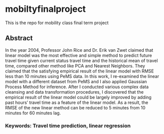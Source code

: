 # mobiltyfinalproject
This is the repo for mobility class final term project


## Abstract
In the year 2004, Professor John Rice and Dr. Erik van Zwet claimed that linear model was the most effective and simple method to predict future travel time given current status travel time and the historical mean of travel time, compared other method like PCA and Nearest Neighbors. They claimed that the satisfying empirical result of the linear model with RMSE less than 10 minutes using PeMS data. In this work, I re-examined the linear model with a different dataset from PeMS and I also applied Gaussian Process Method for inference. After I conducted various complex data cleansing and data transformation procedures, I discovered that the empirical result of the linear model could be largely improved by adding past hours’ travel time as a feature of the linear model. As a result, the RMSE of the new linear method can be reduced to 5 minutes from 10 minutes for 60 minutes lag.

### Keywords: Travel time prediction, linear regression

